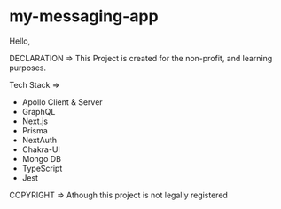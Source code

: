 # my-messaging-app

Hello,

DECLARATION => This Project is created for the non-profit, and learning purposes.

Tech Stack =>

- Apollo Client & Server
- GraphQL
- Next.js
- Prisma
- NextAuth
- Chakra-UI
- Mongo DB
- TypeScript
- Jest

COPYRIGHT => Athough this project is not legally registered
